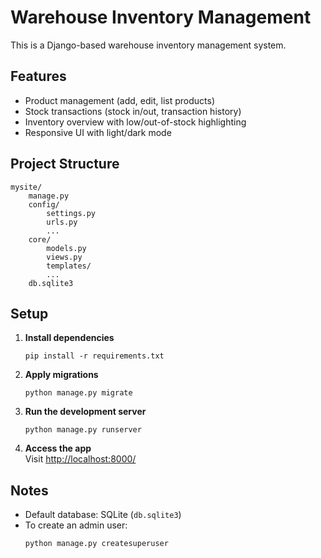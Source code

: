 # Warehouse Inventory Management

This is a Django-based warehouse inventory management system.

## Features

- Product management (add, edit, list products)
- Stock transactions (stock in/out, transaction history)
- Inventory overview with low/out-of-stock highlighting
- Responsive UI with light/dark mode

## Project Structure

```
mysite/
    manage.py
    config/
        settings.py
        urls.py
        ...
    core/
        models.py
        views.py
        templates/
        ...
    db.sqlite3
```

## Setup

1. **Install dependencies**  
   ```
   pip install -r requirements.txt
   ```

2. **Apply migrations**  
   ```
   python manage.py migrate
   ```

3. **Run the development server**  
   ```
   python manage.py runserver
   ```

4. **Access the app**  
   Visit [http://localhost:8000/](http://localhost:8000/)

## Notes

- Default database: SQLite (`db.sqlite3`)
- To create an admin user:  
  ```
  python manage.py createsuperuser
  ```

